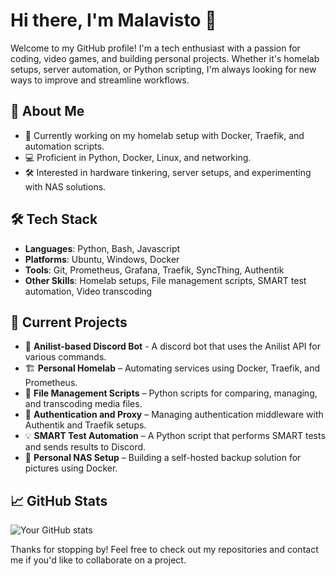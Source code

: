 # Hi there, I'm Malavisto 👋

Welcome to my GitHub profile! I'm a tech enthusiast with a passion for coding, video games, and building personal projects. Whether it's homelab setups, server automation, or Python scripting, I'm always looking for new ways to improve and streamline workflows.

## 🚀 About Me

- 🔭 Currently working on my homelab setup with Docker, Traefik, and automation scripts.
- 💻 Proficient in Python, Docker, Linux, and networking.
- 🛠 Interested in hardware tinkering, server setups, and experimenting with NAS solutions.

## 🛠️ Tech Stack

- **Languages**: Python, Bash, Javascript
- **Platforms**: Ubuntu, Windows, Docker
- **Tools**: Git, Prometheus, Grafana, Traefik, SyncThing, Authentik
- **Other Skills**: Homelab setups, File management scripts, SMART test automation, Video transcoding

## 📝 Current Projects

- 🤖 **Anilist-based Discord Bot** - A discord bot that uses the Anilist API for various commands.
- 🏗️ **Personal Homelab** – Automating services using Docker, Traefik, and Prometheus.
- 📂 **File Management Scripts** – Python scripts for comparing, managing, and transcoding media files.
- 🔐 **Authentication and Proxy** – Managing authentication middleware with Authentik and Traefik setups.
- 💡 **SMART Test Automation** – A Python script that performs SMART tests and sends results to Discord.
- 📸 **Personal NAS Setup** – Building a self-hosted backup solution for pictures using Docker.

## 📈 GitHub Stats

![Your GitHub stats](https://github-readme-stats.vercel.app/api?username=malavisto&show_icons=true&theme=dark)

Thanks for stopping by! Feel free to check out my repositories and contact me if you'd like to collaborate on a project.


